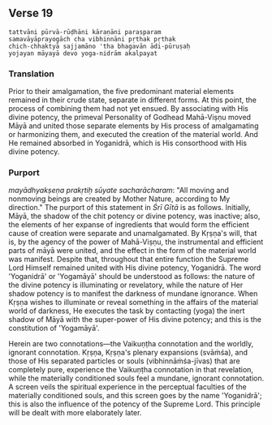 ## Verse 19

    tattvāni pūrvā-rūḍhāni kāraṇāni parasparam
    samavāyāprayogāch cha vibhinnāni pṛthak pṛthak
    chich-chhaktyā sajjamāno 'tha bhagavān ādi-pūruṣaḥ
    yojayan māyayā devo yoga-nidrām akalpayat

### Translation

Prior to their amalgamation, the five predominant material elements remained in their crude state, separate in different forms. At this point, the process of combining them had not yet ensued. By associating with His divine potency, the primeval Personality of Godhead Mahā-Viṣṇu moved Māyā and united those separate elements by His process of amalgamating or harmonizing them, and executed the creation of the material world. And He remained absorbed in Yoganidrā, which is His consorthood with His divine potency.

### Purport

*mayādhyakṣeṇa prakṛtiḥ sūyate sacharācharam*: "All moving and nonmoving beings are created by Mother Nature, according to My direction." The purport of this statement in *Śrī Gītā* is as follows. Initially, Māyā, the shadow of the chit potency or divine potency, was inactive; also, the elements of her expanse of ingredients that would form the efficient cause of creation were separate and unamalgamated. By Kṛṣṇa's will, that is, by the agency of the power of Mahā-Viṣṇu, the instrumental and efficient parts of māyā were united, and the effect in the form of the material world was manifest. Despite that, throughout that entire function the Supreme Lord Himself remained united with His divine potency, Yoganidrā. The word 'Yoganidrā' or 'Yogamāyā' should be understood as follows: the nature of the divine potency is illuminating or revelatory, while the nature of Her shadow potency is to manifest the darkness of mundane ignorance. When Kṛṣṇa wishes to illuminate or reveal something in the affairs of the material world of darkness, He executes the task by contacting (yoga) the inert shadow of Māyā with the super-power of His divine potency; and this is the constitution of 'Yogamāyā'.

Herein are two connotations—the Vaikuṇṭha connotation and the worldly, ignorant connotation. Kṛṣṇa, Kṛṣṇa's plenary expansions (svāṁśa), and those of His separated particles or souls (vibhinnāṁśa-jīvas) that are completely pure, experience the Vaikuṇṭha connotation in that revelation, while the materially conditioned souls feel a mundane, ignorant connotation. A screen veils the spiritual experience in the perceptual faculties of the materially conditioned souls, and this screen goes by the name 'Yoganidrā'; this is also the influence of the potency of the Supreme Lord. This principle will be dealt with more elaborately later.
